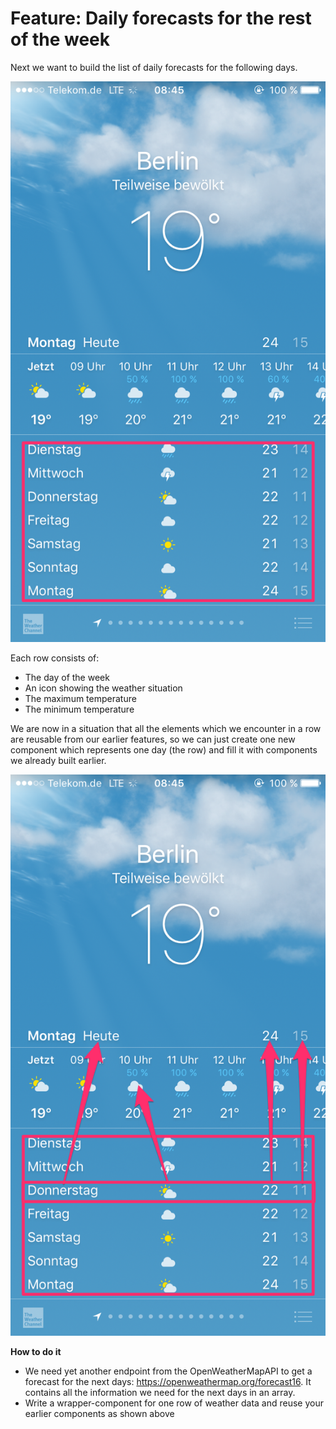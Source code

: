 # Feature: Daily forecasts for the rest of the week

Next we want to build the list of daily forecasts for the following days.

![Forecast for weak](../assets/weather_for_city_weekly_forecast.png)

Each row consists of:
* The day of the week
* An icon showing the weather situation
* The maximum temperature
* The minimum temperature

We are now in a situation that all the elements which we encounter in a row are reusable from our earlier features,
so we can just create one new component which represents one day (the row) and fill it with components we already
built earlier.

![Reuse](../assets/weather_forecast_reuse.png)

**How to do it**
* We need yet another endpoint from the OpenWeatherMapAPI to get a forecast for the next days: https://openweathermap.org/forecast16.
It contains all the information we need for the next days in an array.
* Write a wrapper-component for one row of weather data and reuse your earlier components as shown above

